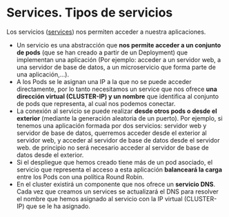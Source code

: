 # Services. Tipos de servicios

Los servicios ([services](https://kubernetes.io/docs/concepts/services-networking/service/)) nos permiten acceder a nuestra aplicaciones.

* Un servicio es una abstracción que **nos permite acceder a un conjunto de pods** (que se han creado a partir de un Deployment) que implementan una aplicación (Por ejemplo: acceder a un servidor web, a una servidor de base de datos, a un microservicio que forma parte de una aplicación,...).
* A los Pods se le asignan una IP a la que no se puede acceder directamente, por lo tanto necesitamos un service que nos ofrece **una dirección virtual (CLUSTER-IP) y un nombre** que identifica al conjunto de pods que representa, al cual nos podemos conectar.
* La conexión al servicio se puede realizar **desde otros pods o desde el exterior** (mediante la generación aleatoria de un puerto). Por ejemplo, si tenemos una aplicación formada por dos servicios: servidor web y servidor de base de datos, querremos acceder desde el exterior al servidor web, y acceder al servidor de base de datos desde el servidor web. de principio no será necesario acceder al servidor de base de datos desde el exterior.
* Si el despliegue que hemos creado tiene más de un pod asociado, el servicio que representa el acceso a esta aplicación **balanceará la carga** entre los Pods con una política Round Robin.
* En el cluster existirá un componente que nos ofrece un **servicio DNS**. Cada vez que creamos un services se actualizará el DNS para resolver el nombre que hemos asignado al servicio con la IP virtual (CLUSTER-IP) que se le ha asignado.
 
